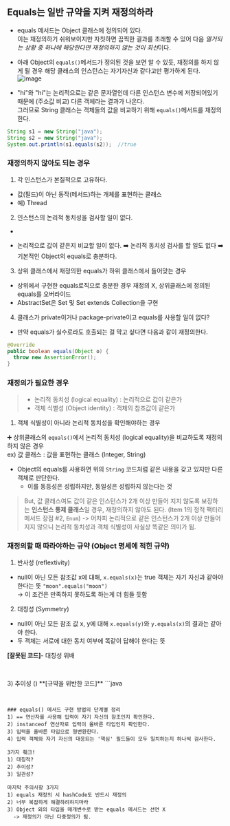 ## Equals는 일반 규약을 지켜 재정의하라
- equals 메서드는 Object 클래스에 정의되어 있다.<br>
이는 재정의하기 쉬워보이지만 자칫하면 끔찍한 결과를 초래할 수 있어 다음 *열거되는 상황 중 하나에 해당한다면 재정의하지 않는 것이 최선*이다.

- 아래 Object의 `equals()`메서드가 정의된 것을 보면 알 수 있듯, 재정의를 하지 않게 될 경우 해당 클래스의 인스턴스는 자기자신과 같다고만 평가하게 된다. 
![image](https://user-images.githubusercontent.com/66311276/139585383-a365e43f-cdab-4b2d-b460-268ec77b31a8.png)

- "hi"와 "hi"는 논리적으로는 같은 문자열인데 다른 인스턴스 변수에 저장되어있기 때문에 (주소값 비교) 다른 객체라는 결과가 나온다. <br>그러므로 String 클래스는 객체들의 값을 비교하기 위해 `equals()`메서드를 재정의한다.<br>
```java
String s1 = new String("java");
String s2 = new String("java");
System.out.println(s1.equals(s2));  //true
```

### 재정의하지 않아도 되는 경우
1. 각 인스턴스가 본질적으로 고유하다.
- 값(필드)이 아닌 동작(메서드)하는 개체를 표현하는 클래스
- 예) Thread

2. 인스턴스의 논리적 동치성을 검사할 일이 없다.
- 


- 논리적으로 값이 같은지 비교할 일이 없다. ➡️ 논리적 동치성 검사를 할 일도 없다 ➡️ 기본적인 Object의 equals로 충분하다.

3. 상위 클래스에서 재정의한 equals가 하위 클래스에서 들어맞는 경우
- 상위에서 구현한 equals로직으로 충분한 경우 재정의 X, 상위클래스에 정의된 equals를 오버라이드
- AbstractSet은 Set 및 Set extends Collection을 구현

4. 클래스가 private이거나 package-private이고 equals를 사용할 일이 없다?
- 만약 equals가 실수로라도 호출되는 걸 막고 싶다면 다음과 같이 재정의한다.
```java
@Override
public boolean equals(Object o) {
  throw new AssertionError();
}
```

### 재정의가 필요한 경우
> - 논리적 동치성 (logical equality) : 논리적으로 값이 같은가
> - 객체 식별성 (Object identity) : 객체의 참조값이 같은가

1. 객체 식별성이 아니라 논리적 동치성을 확인해야하는 경우

➕ 상위클래스의 `equals()`에서 논리적 동치성 (logical equality)을 비교하도록 재정의하지 않은 경우<br>
ex) 값 클래스 : 값을 표현하는 클래스 (Integer, String)

- Object의 equals를 사용하면 위의 `String` 코드처럼 같은 내용을 갖고 있지만 다른 객체로 판단한다.
  - 이를 동등성은 성립하지만, 동일성은 성립하지 않는다는 것 

> But, 값 클래스여도 값이 같은 인스턴스가 2개 이상 만들어 지지 않도록 보장하는 **인스턴스 통제 클래스**일 경우, 재정의하지 않아도 된다. (Item 1의 정적 팩터리 메서드 장점 #2, `Enum`)
-> 어차피 논리적으로 같은 인스턴스가 2개 이상 만들어지지 않으니 논리적 동치성과 객체 식별성이 사실상 똑같은 의미가 됨.


###  재정의할 때 따라야하는 규약 (Object 명세에 적힌 규약)
1) 반사성 (reflextivity)<br>
- null이 아닌 모든 참조값 x에 대해, `x.equals(x)`는 true
객체는 자기 자신과 같아야 한다는 뜻
`"moon".equals("moon")` <br>
-> 이 조건은 만족하지 못하도록 하는게 더 힘들 듯함

2) 대칭성 (Symmetry)<br>
- null이 아닌 모든 참조 값 x, y에 대해 `x.equals(y)`와 `y.equals(x)`의 결과는 같아야 한다. 
- 두 객체는 서로에 대한 동치 여부에 똑같이 답해야 한다는 뜻

**[잘못된 코드]**- 대칭성 위배
```java

```


<br>
3) 추이성 ()
**[규약을 위반한 코드]**
```java

```


### equals() 메서드 구현 방법의 단계별 정리
1) == 연산자를 사용해 입력이 자기 자신의 참조인지 확인한다.
2) instanceof 연산자로 입력이 올바른 타입인지 확인한다.
3) 입력을 올바른 타입으로 형변환한다.
4) 입력 객체와 자기 자신의 대응되는 '핵심' 필드들이 모두 일치하는지 하나씩 검사한다.

3가지 췌크!
1) 대칭적?
2) 추이성?
3) 일관성?

마지막 주의사항 3가지
1) equals 재정의 시 hashCode도 반드시 재정의
2) 너무 복잡하게 해결하려하지마라
3) Object 외의 타입을 매개변수로 받는 equals 메서드는 선언 X
  -> 재정의가 아닌 다중정의가 됨.
